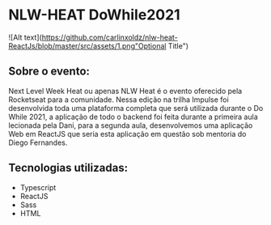# NLW-HEAT DoWhile2021

![Alt text](https://github.com/carlinxoldz/nlw-heat-ReactJs/blob/master/src/assets/1.png"Optional Title")

## Sobre o evento:

Next Level Week Heat ou apenas NLW Heat é o evento oferecido pela Rocketseat para a comunidade. Nessa edição na trilha Impulse foi desenvolvida toda uma plataforma completa que será utilizada durante o Do While 2021, a aplicação de todo o backend foi feita durante a primeira aula lecionada pela Dani, para a segunda aula, desenvolvemos uma aplicação Web em ReactJS que seria esta aplicação em questão sob mentoria do Diego Fernandes.

## Tecnologias utilizadas:

- Typescript
- ReactJS
- Sass
- HTML

